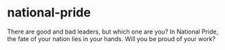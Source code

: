 # national-pride

There are good and bad leaders, but which one are you? In National Pride, the fate of your nation lies in your hands. Will you be proud of your work?
